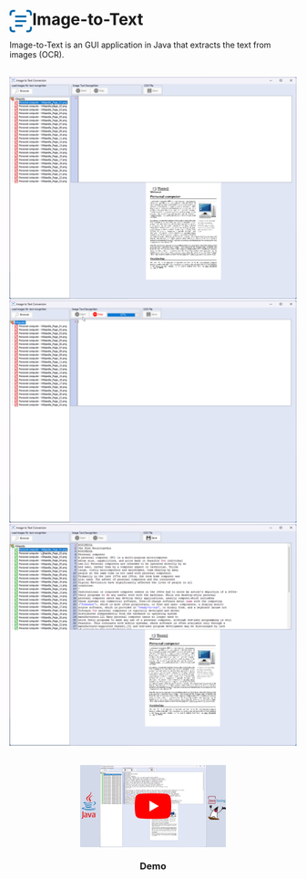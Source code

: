 <!----------------------------------------------------------->
<!---   I   M   A   G   E      T   O      T   E   X   T   --->
<!----------------------------------------------------------->
<h1>
    <img align="left" alt="Delve" width="40px" src="https://github.com/c-h-a-r-i-s/resources/blob/main/images/image-to-text/image-to-text.png"/>Image-to-Text
</h1>
Image-to-Text is an GUI application in Java that extracts the text from images (OCR).
<br><br>

![Image-to-Text Screen Shot #1][image-to-text-screenshot-1]
![Image-to-Text Screen Shot #2][image-to-text-screenshot-2]
![Image-to-Text Screen Shot #3][image-to-text-screenshot-3]
<br><br>

<p align="center">
    <a href=https://www.youtube.com/watch?v=29GRbcnm3e4>
        <img align="center" alt="video icon" width="256px" src="https://github.com/c-h-a-r-i-s/resources/blob/main/images/image-to-text/youtube_thumbnail.png"/>
    </a>
    <br>
    <h3 align="center">Demo</h3>
</p>

<!-- MARKDOWN LINKS & IMAGES -->
[image-to-text-screenshot-1]: https://github.com/c-h-a-r-i-s/resources/blob/main/images/image-to-text/screenshot1.png
[image-to-text-screenshot-2]: https://github.com/c-h-a-r-i-s/resources/blob/main/images/image-to-text/screenshot2.png
[image-to-text-screenshot-3]: https://github.com/c-h-a-r-i-s/resources/blob/main/images/image-to-text/screenshot3.png
